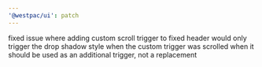 ```yaml
---
'@westpac/ui': patch
---
```


fixed issue where adding custom scroll trigger to fixed header would only trigger the drop shadow style when the custom trigger was scrolled when it should be used as an additional trigger, not a replacement
